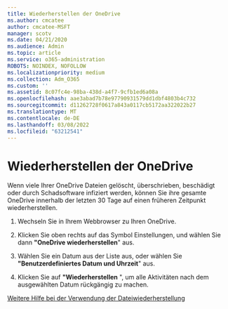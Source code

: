 ```yaml
---
title: Wiederherstellen der OneDrive
ms.author: cmcatee
author: cmcatee-MSFT
manager: scotv
ms.date: 04/21/2020
ms.audience: Admin
ms.topic: article
ms.service: o365-administration
ROBOTS: NOINDEX, NOFOLLOW
ms.localizationpriority: medium
ms.collection: Adm_O365
ms.custom: ''
ms.assetid: 8c07fc4e-98ba-438d-a4f7-9cfb1ed6a08a
ms.openlocfilehash: aae3abad7b78e97790931579dd1dbf4803b4c732
ms.sourcegitcommit: d11262728f0617a843a0117cb5172aa322022b27
ms.translationtype: MT
ms.contentlocale: de-DE
ms.lasthandoff: 03/08/2022
ms.locfileid: "63212541"
---
```

# <a name="restore-your-onedrive"></a>Wiederherstellen der OneDrive

Wenn viele Ihrer OneDrive Dateien gelöscht, überschrieben, beschädigt oder durch Schadsoftware infiziert werden, können Sie ihre gesamte OneDrive innerhalb der letzten 30 Tage auf einen früheren Zeitpunkt wiederherstellen.
  
1. Wechseln Sie in Ihrem Webbrowser zu Ihren OneDrive.
    
2. Klicken Sie oben rechts auf das Symbol Einstellungen, und wählen Sie dann **"OneDrive wiederherstellen**" aus.
    
3. Wählen Sie ein Datum aus der Liste aus, oder wählen Sie **"Benutzerdefiniertes Datum und Uhrzeit**" aus.
    
4. Klicken Sie auf **"Wiederherstellen** ", um alle Aktivitäten nach dem ausgewählten Datum rückgängig zu machen. 
    
[Weitere Hilfe bei der Verwendung der Dateiwiederherstellung](https://go.microsoft.com/fwlink/?linkid=872874)
  


